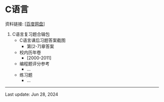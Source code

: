 # C语言
资料链接: [[百度网盘](https://pan.baidu.com/s/1OdaHrgdZVbCh7VBgRB_mlg?pwd=1lsd)]

1. C语言复习题合辑包
    - C语言课后习题答案截图
        - 第[2-7]章答案
    - 校内历年卷
        - [2000-2011]
    - 编程题评分参考
        - ...
    - 练习题
        - ...

---
Last update: Jun 28, 2024